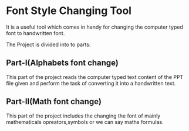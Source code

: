# Font Style Changing Tool

It is a useful tool which comes in handy for changing the computer typed font to handwritten font.



The Project is divided into to parts:

## Part-I(Alphabets font change)
This part of the project reads the computer typed text content of the PPT file given and perform the task of converting it into a handwritten text.

## Part-II(Math font change)
This part of the project includes the changing the font of mainly mathematicals opreators,symbols or we can say maths formulas.

